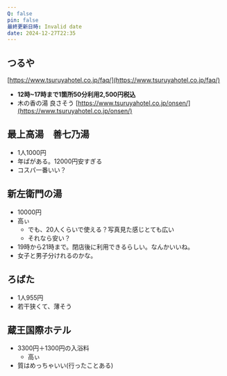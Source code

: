 ```yaml
---
Q: false
pin: false
最終更新日時: Invalid date
date: 2024-12-27T22:35
---
```

  

## つるや

[https://www.tsuruyahotel.co.jp/faq/](https://www.tsuruyahotel.co.jp/faq/)

- **12時~17時まで1箇所50分利用2,500円税込**
- 木の香の湯 良さそう [https://www.tsuruyahotel.co.jp/onsen/](https://www.tsuruyahotel.co.jp/onsen/)

## 最上高湯　善七乃湯

- 1人1000円
- 年ぱがある。12000円安すぎる
- コスパ一番いい？

## 新左衛門の湯

- 10000円
- 高ぃ
    - でも、20人くらいで使える？写真見た感じとても広い
    - それなら安い？
- 19時から21時まで。閉店後に利用できるらしい。なんかいいね。
- 女子と男子分けれるのかな。

## ろばた

- 1人955円
- 若干狭くて、薄そう

## 蔵王国際ホテル

- 3300円＋1300円の入浴料
    - 高ぃ
- 質はめっちゃいい(行ったことある)